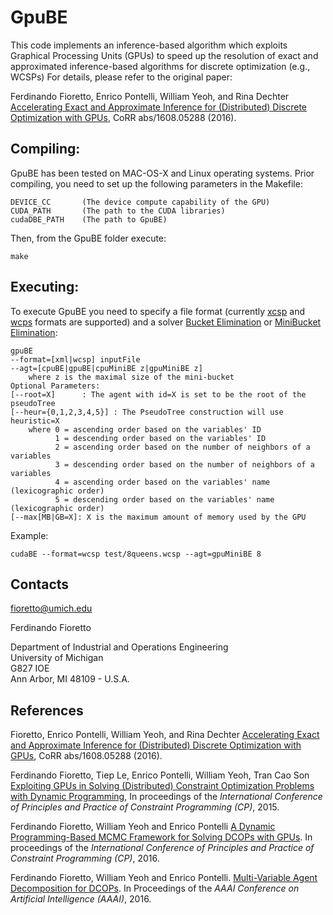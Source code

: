 # GpuBE
This code implements an inference-based algorithm which exploits Graphical Processing Units (GPUs) to speed up the resolution of exact and approximated inference-based algorithms for discrete optimization (e.g., WCSPs)
For details, please refer to the original paper:

Ferdinando Fioretto, Enrico Pontelli, William Yeoh, and Rina Dechter
[Accelerating Exact and Approximate Inference for (Distributed) Discrete Optimization with GPUs](https://arxiv.org/abs/1608.05288), CoRR abs/1608.05288 (2016). 

<!-- Ferdinando Fioretto, Tiep Le, Enrico Pontelli, William Yeoh, Tran Cao Son
[Exploiting GPUs in Solving (Distributed) Constraint Optimization Problems with Dynamic Programming](http://link.springer.com/chapter/10.1007%2F978-3-319-23219-5_9), In proceeding of CP 2015. -->

Compiling:
------------
GpuBE has been tested on MAC-OS-X and Linux operating systems. Prior compiling, you need to set up the following parameters in the Makefile:

	DEVICE_CC		(The device compute capability of the GPU)
	CUDA_PATH   	(The path to the CUDA libraries) 
	cudaDBE_PATH	(The path to GpuBE)

Then, from the GpuBE folder execute:

	make 

Executing:
------------
To execute GpuBE you need to specify a file format (currently [xcsp](http://arxiv.org/pdf/0902.2362v1.pdf) and [wcps](http://graphmod.ics.uci.edu/group/WCSP_file_format) formats are supported) and a solver [Bucket Elimination](http://www.sciencedirect.com/science/article/pii/S0004370299000594) or [MiniBucket Elimination](http://dl.acm.org/citation.cfm?id=1622343):

	gpuBE
	--format=[xml|wcsp] inputFile
	--agt=[cpuBE|gpuBE|cpuMiniBE z|gpuMiniBE z]
		where z is the maximal size of the mini-bucket
	Optional Parameters:
	[--root=X]      : The agent with id=X is set to be the root of the pseudoTree
	[--heur={0,1,2,3,4,5}] : The PseudoTree construction will use heuristic=X
		where 0 = ascending order based on the variables' ID
			  1 = descending order based on the variables' ID
			  2 = ascending order based on the number of neighbors of a variables
			  3 = descending order based on the number of neighbors of a variables
			  4 = ascending order based on the variables' name (lexicographic order)
			  5 = descending order based on the variables' name (lexicographic order)
	[--max[MB|GB=X]: X is the maximum amount of memory used by the GPU

Example:

	cudaBE --format=wcsp test/8queens.wcsp --agt=gpuMiniBE 8


## Contacts
fioretto@umich.edu 

Ferdinando Fioretto

Department of Industrial and Operations Engineering<br>
University of Michigan<br>
G827 IOE<br>
Ann Arbor, MI 48109 - U.S.A.


## References
Fioretto, Enrico Pontelli, William Yeoh, and Rina Dechter
[Accelerating Exact and Approximate Inference for (Distributed) Discrete Optimization with GPUs](https://arxiv.org/abs/1608.05288), CoRR abs/1608.05288 (2016). 

Ferdinando Fioretto, Tiep Le, Enrico Pontelli, William Yeoh, Tran Cao Son
[Exploiting GPUs in Solving (Distributed) Constraint Optimization Problems with Dynamic Programming](http://link.springer.com/chapter/10.1007%2F978-3-319-23219-5_9), In proceedings of the _International Conference of Principles and Practice of Constraint Programming (CP)_, 2015.

Ferdinando Fioretto, William Yeoh and Enrico Pontelli
[A Dynamic Programming-Based MCMC Framework for Solving DCOPs with GPUs](http://link.springer.com/chapter/10.1007%2F978-3-319-44953-1_51). In proceedings of the _International Conference of Principles and Practice of Constraint Programming (CP)_, 2016.

Ferdinando Fioretto, William Yeoh and Enrico Pontelli. 
[Multi-Variable Agent Decomposition for DCOPs](http://www.aaai.org/ocs/index.php/AAAI/AAAI16/paper/view/12093). 
In Proceedings of the _AAAI Conference on Artificial Intelligence (AAAI)_, 2016. 